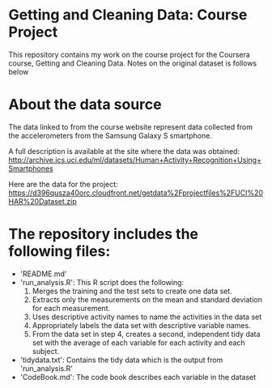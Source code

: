 # Getting and Cleaning Data: Course Project
This repository contains my work on the course project for the Coursera course, Getting and Cleaning Data. 
Notes on the original dataset is follows below

# About the data source
The data linked to from the course website represent data collected from the accelerometers from the Samsung Galaxy S smartphone. 

A full description is available at the site where the data was obtained: 
http://archive.ics.uci.edu/ml/datasets/Human+Activity+Recognition+Using+Smartphones 

Here are the data for the project: 
https://d396qusza40orc.cloudfront.net/getdata%2Fprojectfiles%2FUCI%20HAR%20Dataset.zip 

The repository includes the following files:
=========================================

- 'README.md'
- 'run_analysis.R': This R script does the following:
  1. Merges the training and the test sets to create one data set.
  2. Extracts only the measurements on the mean and standard deviation for each measurement. 
  3. Uses descriptive activity names to name the activities in the data set
  4.  Appropriately labels the data set with descriptive variable names. 
  5. From the data set in step 4, creates a second, independent tidy data set with the average of each variable for each activity and each subject.
- 'tidydata.txt': Contains the tidy data which is the output from 'run_analysis.R'
- 'CodeBook.md': The code book describes each variable in the dataset
